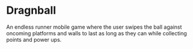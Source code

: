 # Dragnball
An endless runner mobile game where the user swipes the ball against oncoming platforms and walls to last as long as they can while collecting points and power ups.
